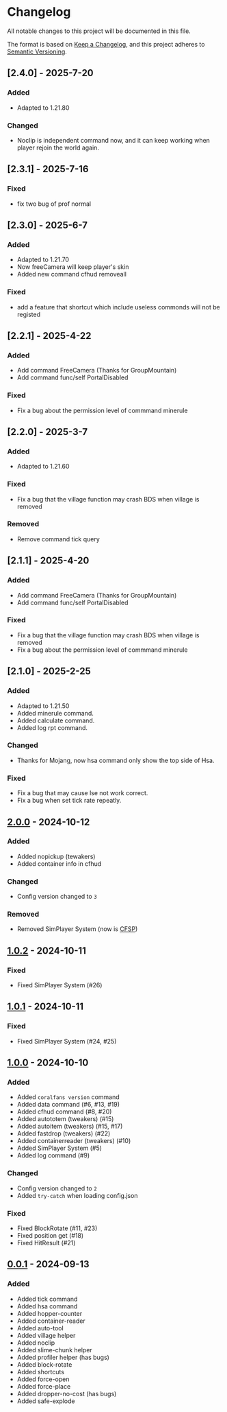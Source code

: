 # Changelog

All notable changes to this project will be documented in this file.

The format is based on [Keep a Changelog](https://keepachangelog.com/en/1.0.0/),
and this project adheres to [Semantic Versioning](https://semver.org/spec/v2.0.0.html).

## [2.4.0] - 2025-7-20

### Added

+ Adapted to 1.21.80

### Changed

+ Noclip is independent command now, and it can keep working when player rejoin the world again.

## [2.3.1] - 2025-7-16

### Fixed

+ fix two bug of prof normal

## [2.3.0] - 2025-6-7

### Added

+ Adapted to 1.21.70
+ Now freeCamera will keep player's skin
+ Added new command cfhud removeall

### Fixed

+ add a feature that shortcut which include useless commonds will not be registed

## [2.2.1] - 2025-4-22

### Added

+ Add command FreeCamera (Thanks for GroupMountain)
+ Add command func/self PortalDisabled

### Fixed

+ Fix a bug about the permission level of commmand minerule

## [2.2.0] - 2025-3-7

### Added

+ Adapted to 1.21.60

### Fixed

+ Fix a bug that the village function may crash BDS when village is removed

### Removed

+ Remove command tick query

## [2.1.1] - 2025-4-20

### Added

+ Add command FreeCamera (Thanks for GroupMountain)
+ Add command func/self PortalDisabled

### Fixed

+ Fix a bug that the village function may crash BDS when village is removed
+ Fix a bug about the permission level of commmand minerule

## [2.1.0] - 2025-2-25

### Added

+ Adapted to 1.21.50
+ Added minerule command.
+ Added calculate command.
+ Added log rpt command.

### Changed

+ Thanks for Mojang, now hsa command only show the top side of Hsa.

### Fixed

+ Fix a bug that may cause lse not work correct.
+ Fix a bug when set tick rate repeatly.

## [2.0.0] - 2024-10-12

### Added

+ Added nopickup (tewakers)
+ Added container info in cfhud

### Changed

+ Config version changed to `3`

### Removed

+ Removed SimPlayer System (now is [CFSP](https://github.com/CoralFans-Dev/CFSP))

## [1.0.2] - 2024-10-11

### Fixed

+ Fixed SimPlayer System (#26)

## [1.0.1] - 2024-10-11

### Fixed

+ Fixed SimPlayer System (#24, #25)

## [1.0.0] - 2024-10-10

### Added

+ Added `coralfans version` command
+ Added data command (#6, #13, #19)
+ Added cfhud command (#8, #20)
+ Added autototem (tweakers) (#15)
+ Added autoitem (tweakers) (#15, #17)
+ Added fastdrop (tweakers) (#22)
+ Added containerreader (tweakers) (#10)
+ Added SimPlayer System (#5)
+ Added log command (#9)

### Changed

+ Config version changed to `2`
+ Added `try-catch` when loading config.json

### Fixed

+ Fixed BlockRotate (#11, #23)
+ Fixed position get (#18)
+ Fixed HitResult (#21)

## [0.0.1] - 2024-09-13

### Added

+ Added tick command
+ Added hsa command
+ Added hopper-counter
+ Added container-reader
+ Added auto-tool
+ Added village helper
+ Added noclip
+ Added slime-chunk helper
+ Added profiler helper (has bugs)
+ Added block-rotate
+ Added shortcuts
+ Added force-open
+ Added force-place
+ Added dropper-no-cost (has bugs)
+ Added safe-explode

[2.0.0]: https://github.com/CoralFans-Dev/CoralFans/compare/v1.0.2...v2.0.0
[1.0.2]: https://github.com/CoralFans-Dev/CoralFans/compare/v1.0.1...v1.0.2
[1.0.1]: https://github.com/CoralFans-Dev/CoralFans/compare/v1.0.0...v1.0.1
[1.0.0]: https://github.com/CoralFans-Dev/CoralFans/compare/v0.0.1...v1.0.0
[0.0.1]: https://github.com/CoralFans-Dev/CoralFans/releases/tag/v0.0.1

